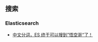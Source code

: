 ## 搜索

### Elasticsearch


* [中文分词，ES 终于可以搜到”悟空哥“了！](https://my.oschina.net/u/4499317/blog/5005677)

